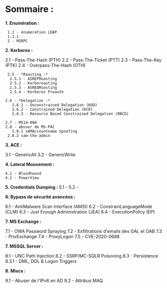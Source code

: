 # Sommaire :

**1. Enumération :**

	 1.1 - énumeration LDAP
	 1.1.1 - 
	 2 - MSRPC 
	
**2. Kerberos :**

   2.1 - Pass-The-Hash (PTH)
   2.2 - Pass-The-Ticket (PTT)
   2.3 - Pass-The-Key (PTK)
   2.4 - Overpass-The-Hash (OTH)
	
	 2.5 - *Roasting :*
	  2.5.1 - ASREPRoasting
	  2.5.2 - Kerberoasting
	  2.5.3 - ASREQRoasting
	  2.5.4 - Kerberos Preauth
	  
	2.6 - *Delegation :*
	   2.6.1 - Unconstrained Delegation (KUD)
	   2.6.2 - Constrained Delegation (KCD)
	   2.6.3 - Resource Based Constrained Delegation (RBCD)
	 
	2.7 - MS14-068 
	2.8 - abuser de MS-PAC
	   2.8.1 sAMAccountname Spoofing
     2.8.2 sam-the-admin

**3. ACE :**

   3.1 - GenericAll
   3.2 - GenericWrite

**4. Lateral Mouvement :**

    4.1 - Bloodhound
    4.2 - PowerView
	
**5. Credentials Dumping :**
    5.1 - 
	  5.2 - 

**6. Bypass de sécurité avancées :**

  6.1 - AntiMalware Scan Interface (AMSI)
	6.2 - ConstrainLanguageMode (CLM)
	6.3 - Just Enough Administration (JEA)
	6.4 - ExecutionPolicy (EP)

**7. MS Exchange :**

  7.1 - OWA Password Spraying
	7.2 - Exfiltrations d'emails des GAL et OAB
	7.3 - PrivExchange
	7.4 - ProxyLogon
	7.5 - CVE-2020-0688
	
**7. MSSQL Server :**

   8.1 - UNC Path Injection
   8.2 - SSRP/MC-SQLR Poisoning
   8.3 - Persistence
      8.3.1 - DML, DDL & Logon Triggers
	
**8. Miscs :**

   9.1 - Abuser de l'IPv6 en AD
   9.2 - Attribus MAQ
